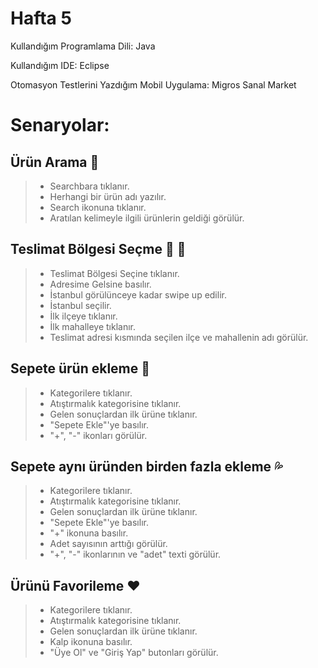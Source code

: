 # Hafta 5

Kullandığım Programlama Dili: Java

Kullandığım IDE: Eclipse

Otomasyon Testlerini Yazdığım Mobil Uygulama: Migros Sanal Market

# Senaryolar:

##  Ürün Arama	:rocket:
  >- Searchbara tıklanır.
  >- Herhangi bir ürün adı yazılır.
  >- Search ikonuna tıklanır.
  >- Aratılan kelimeyle ilgili ürünlerin geldiği görülür.
  
## Teslimat Bölgesi Seçme	:bell: :calendar:
  >- Teslimat Bölgesi Seçine tıklanır.
  >- Adresime Gelsine basılır.
  >- İstanbul görülünceye kadar swipe up edilir.
  >- İstanbul seçilir.
  >- İlk ilçeye tıklanır.
  >- İlk mahalleye tıklanır.
  >- Teslimat adresi kısmında seçilen ilçe ve mahallenin adı görülür.
  
## Sepete ürün ekleme	:tada:
  >- Kategorilere tıklanır.
  >- Atıştırmalık kategorisine tıklanır.
  >- Gelen sonuçlardan ilk ürüne tıklanır.
  >- "Sepete Ekle"'ye basılır.
  >- "+", "-" ikonları görülür.
    
## Sepete aynı üründen birden fazla ekleme	:sweat_drops:
  >- Kategorilere tıklanır.
  >- Atıştırmalık kategorisine tıklanır.
  >- Gelen sonuçlardan ilk ürüne tıklanır.
  >- "Sepete Ekle"'ye basılır.
  >- "+" ikonuna basılır.
  >- Adet sayısının arttığı görülür.
  >- "+", "-" ikonlarının ve "adet" texti görülür.

## Ürünü Favorileme  :hearts:
  >- Kategorilere tıklanır.
  >- Atıştırmalık kategorisine tıklanır.
  >- Gelen sonuçlardan ilk ürüne tıklanır.
  >- Kalp ikonuna basılır.
  >- "Üye Ol" ve "Giriş Yap" butonları görülür. 

